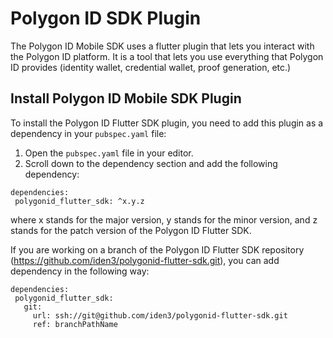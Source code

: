 # Polygon ID SDK Plugin
 
The Polygon ID Mobile SDK uses a flutter plugin that lets you interact with the Polygon ID platform. It is a tool that lets you use everything that Polygon  ID provides (identity wallet, credential wallet, proof generation, etc.)
 
## Install Polygon ID Mobile SDK Plugin
 
To install the Polygon ID Flutter SDK plugin, you need to add this plugin as a dependency in your `pubspec.yaml` file:
 
1. Open the `pubspec.yaml` file in your editor.
2. Scroll down to the dependency section and add the following dependency:
 
```
dependencies:
 polygonid_flutter_sdk: ^x.y.z
```
where x stands for the major version, y stands for the minor version, and z stands for the patch version of the Polygon ID Flutter SDK.
 
If you are working on a branch of the Polygon ID Flutter SDK repository (https://github.com/iden3/polygonid-flutter-sdk.git), you can add dependency in the following way:
```
dependencies:
 polygonid_flutter_sdk:
   git:
     url: ssh://git@github.com/iden3/polygonid-flutter-sdk.git
     ref: branchPathName
```
